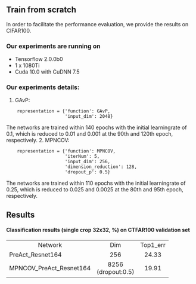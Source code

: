 
## Train from scratch
In order to facilitate the performance evaluation, we provide the results on CIFAR100.

### Our experiments are running on
 * Tensorflow 2.0.0b0<br>
 * 1 x 1080Ti<br>
 * Cuda 10.0 with CuDNN 7.5<br>
 
### Our experiments details:
1. GAvP:
```    
    representation = {'function': GAvP,
                      'input_dim': 2048}
```
The networks are trained within 140 epochs with the initial learningrate of 0.1, which is reduced to 0.01 and 0.001 at the 90th and 120th epoch, respectively.
2. MPNCOV:
```
    representation = {'function': MPNCOV,
                      'iterNum': 5,
                      'input_dim': 256,
                      'dimension_reduction': 128,
                      'dropout_p': 0.5}
```
The networks are trained within 110 epochs with the initial learningrate of 0.25, which is reduced to 0.025 and 0.0025 at the 80th and 95th epoch, respectively.

 
## Results
#### Classification results (single crop 32x32, %) on **CTFAR100** validation set
<table>
<tr>                                      
    <td align='center'>Network</strong></td>
    <td align='center'>Dim</td>
    <td align='center'>Top1_err</td>
</tr>
<tr>
    <td>PreAct_Resnet164</td>
    <td align='center'>256</td>
    <td align='center'>24.33</td>
</tr>
<tr>
    <td>MPNCOV_PreAct_Resnet164</td>
    <td rowspan="2" align='center'> 8256<br>(dropout:0.5)</td>
    <td align='center'>19.91</td>
</tr>
</table>
